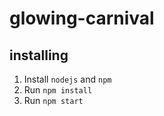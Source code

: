 # glowing-carnival

## installing

1. Install `nodejs` and `npm`
2. Run `npm install`
3. Run `npm start`
